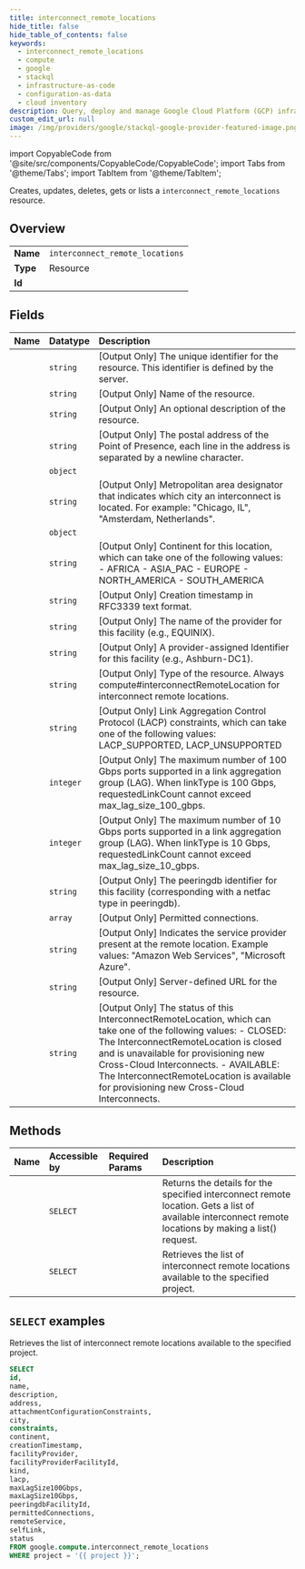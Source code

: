 ```yaml
---
title: interconnect_remote_locations
hide_title: false
hide_table_of_contents: false
keywords:
  - interconnect_remote_locations
  - compute
  - google
  - stackql
  - infrastructure-as-code
  - configuration-as-data
  - cloud inventory
description: Query, deploy and manage Google Cloud Platform (GCP) infrastructure and resources using SQL
custom_edit_url: null
image: /img/providers/google/stackql-google-provider-featured-image.png
---
```


import CopyableCode from '@site/src/components/CopyableCode/CopyableCode';
import Tabs from '@theme/Tabs';
import TabItem from '@theme/TabItem';

Creates, updates, deletes, gets or lists a <code>interconnect_remote_locations</code> resource.

## Overview
<table><tbody>
<tr><td><b>Name</b></td><td><code>interconnect_remote_locations</code></td></tr>
<tr><td><b>Type</b></td><td>Resource</td></tr>
<tr><td><b>Id</b></td><td><CopyableCode code="google.compute.interconnect_remote_locations" /></td></tr>
</tbody></table>

## Fields
| Name | Datatype | Description |
|:-----|:---------|:------------|
| <CopyableCode code="id" /> | `string` | [Output Only] The unique identifier for the resource. This identifier is defined by the server. |
| <CopyableCode code="name" /> | `string` | [Output Only] Name of the resource. |
| <CopyableCode code="description" /> | `string` | [Output Only] An optional description of the resource. |
| <CopyableCode code="address" /> | `string` | [Output Only] The postal address of the Point of Presence, each line in the address is separated by a newline character. |
| <CopyableCode code="attachmentConfigurationConstraints" /> | `object` |  |
| <CopyableCode code="city" /> | `string` | [Output Only] Metropolitan area designator that indicates which city an interconnect is located. For example: "Chicago, IL", "Amsterdam, Netherlands". |
| <CopyableCode code="constraints" /> | `object` |  |
| <CopyableCode code="continent" /> | `string` | [Output Only] Continent for this location, which can take one of the following values: - AFRICA - ASIA_PAC - EUROPE - NORTH_AMERICA - SOUTH_AMERICA  |
| <CopyableCode code="creationTimestamp" /> | `string` | [Output Only] Creation timestamp in RFC3339 text format. |
| <CopyableCode code="facilityProvider" /> | `string` | [Output Only] The name of the provider for this facility (e.g., EQUINIX). |
| <CopyableCode code="facilityProviderFacilityId" /> | `string` | [Output Only] A provider-assigned Identifier for this facility (e.g., Ashburn-DC1). |
| <CopyableCode code="kind" /> | `string` | [Output Only] Type of the resource. Always compute#interconnectRemoteLocation for interconnect remote locations. |
| <CopyableCode code="lacp" /> | `string` | [Output Only] Link Aggregation Control Protocol (LACP) constraints, which can take one of the following values: LACP_SUPPORTED, LACP_UNSUPPORTED |
| <CopyableCode code="maxLagSize100Gbps" /> | `integer` | [Output Only] The maximum number of 100 Gbps ports supported in a link aggregation group (LAG). When linkType is 100 Gbps, requestedLinkCount cannot exceed max_lag_size_100_gbps. |
| <CopyableCode code="maxLagSize10Gbps" /> | `integer` | [Output Only] The maximum number of 10 Gbps ports supported in a link aggregation group (LAG). When linkType is 10 Gbps, requestedLinkCount cannot exceed max_lag_size_10_gbps. |
| <CopyableCode code="peeringdbFacilityId" /> | `string` | [Output Only] The peeringdb identifier for this facility (corresponding with a netfac type in peeringdb). |
| <CopyableCode code="permittedConnections" /> | `array` | [Output Only] Permitted connections. |
| <CopyableCode code="remoteService" /> | `string` | [Output Only] Indicates the service provider present at the remote location. Example values: "Amazon Web Services", "Microsoft Azure". |
| <CopyableCode code="selfLink" /> | `string` | [Output Only] Server-defined URL for the resource. |
| <CopyableCode code="status" /> | `string` | [Output Only] The status of this InterconnectRemoteLocation, which can take one of the following values: - CLOSED: The InterconnectRemoteLocation is closed and is unavailable for provisioning new Cross-Cloud Interconnects. - AVAILABLE: The InterconnectRemoteLocation is available for provisioning new Cross-Cloud Interconnects.  |

## Methods
| Name | Accessible by | Required Params | Description |
|:-----|:--------------|:----------------|:------------|
| <CopyableCode code="get" /> | `SELECT` | <CopyableCode code="interconnectRemoteLocation, project" /> | Returns the details for the specified interconnect remote location. Gets a list of available interconnect remote locations by making a list() request. |
| <CopyableCode code="list" /> | `SELECT` | <CopyableCode code="project" /> | Retrieves the list of interconnect remote locations available to the specified project. |

## `SELECT` examples

Retrieves the list of interconnect remote locations available to the specified project.

```sql
SELECT
id,
name,
description,
address,
attachmentConfigurationConstraints,
city,
constraints,
continent,
creationTimestamp,
facilityProvider,
facilityProviderFacilityId,
kind,
lacp,
maxLagSize100Gbps,
maxLagSize10Gbps,
peeringdbFacilityId,
permittedConnections,
remoteService,
selfLink,
status
FROM google.compute.interconnect_remote_locations
WHERE project = '{{ project }}'; 
```
